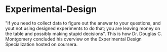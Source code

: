 # Experimental-Design

"If you need to collect data to figure out the answer to your questions, and yout not using designed experiments to do that; you are leaving money on the table and possibly making stupid decisions". This is how Dr. Douglas C. Montgomery concluded his overview on the Experimental Design Specialization hosted on coursera.

